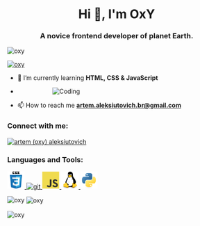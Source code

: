 

<!--
**OxY623/OxY623** is a ✨ _special_ ✨ repository because its `README.md` (this file) appears on your GitHub profile.

Here are some ideas to get you started:

- 🔭 I’m currently working on ...
- 🌱 I’m currently learning ...
- 👯 I’m looking to collaborate on ...
- 🤔 I’m looking for help with ...
- 💬 Ask me about ...
- 📫 How to reach me: ...
- 😄 Pronouns: ...
- ⚡ Fun fact: ...
-->
<h1 align="center">Hi 👋, I'm OxY</h1>
<h3 align="center">A novice frontend developer of planet Earth.</h3>

<p align="left"> <img src="https://komarev.com/ghpvc/?username=oxy&label=Profile%20views&color=0e75b6&style=flat" alt="oxy" /> </p>

<p align="left"> <a href="https://github.com/ryo-ma/github-profile-trophy"><img src="https://github-profile-trophy.vercel.app/?username=oxy" alt="oxy" /></a> </p>

- 🌱 I’m currently learning **HTML, СSS & JavaScript**
-  <img align="right" alt="Coding" width="400" src="add your link 
  here">

- 📫 How to reach me **artem.aleksiutovich.br@gmail.com**

<h3 align="left">Connect with me:</h3>
<p align="left">
<a href="https://www.linkedin.com/in/artem-aleksiutovich-407594235/" target="blank"><img align="center" src="https://raw.githubusercontent.com/rahuldkjain/github-profile-readme-generator/master/src/images/icons/Social/linked-in-alt.svg" alt="artem (oxy) aleksiutovich" height="30" width="40" /></a>
</p>

<h3 align="left">Languages and Tools:</h3>
<p align="left"> <a href="https://www.w3schools.com/css/" target="_blank" rel="noreferrer"> <img src="https://raw.githubusercontent.com/devicons/devicon/master/icons/css3/css3-original-wordmark.svg" alt="css3" width="40" height="40"/> </a> <a href="https://git-scm.com/" target="_blank" rel="noreferrer"> <img src="https://www.vectorlogo.zone/logos/git-scm/git-scm-icon.svg" alt="git" width="40" height="40"/> </a> <a href="https://developer.mozilla.org/en-US/docs/Web/JavaScript" target="_blank" rel="noreferrer"> <img src="https://raw.githubusercontent.com/devicons/devicon/master/icons/javascript/javascript-original.svg" alt="javascript" width="40" height="40"/> </a> <a href="https://www.linux.org/" target="_blank" rel="noreferrer"> <img src="https://raw.githubusercontent.com/devicons/devicon/master/icons/linux/linux-original.svg" alt="linux" width="40" height="40"/> </a> <a href="https://www.python.org" target="_blank" rel="noreferrer"> <img src="https://raw.githubusercontent.com/devicons/devicon/master/icons/python/python-original.svg" alt="python" width="40" height="40"/> </a> </p>

<p><img align="left" src="https://github-readme-stats.vercel.app/api/top-langs?username=oxy&show_icons=true&locale=en&layout=compact" alt="oxy" /></p>

<p>&nbsp;<img align="center" src="https://github-readme-stats.vercel.app/api?username=oxy&show_icons=true&locale=en" alt="oxy" /></p>

<p><img align="center" src="https://github-readme-streak-stats.herokuapp.com/?user=oxy&" alt="oxy" /></p>





